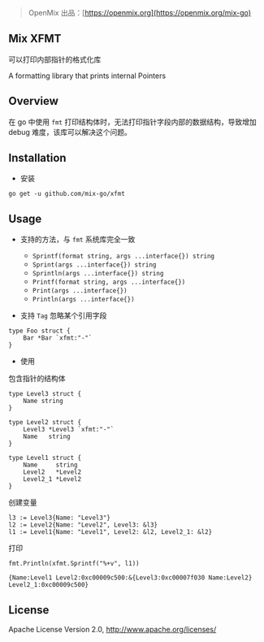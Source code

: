 > OpenMix 出品：[https://openmix.org](https://openmix.org/mix-go)

## Mix XFMT

可以打印内部指针的格式化库

A formatting library that prints internal Pointers

## Overview

在 go 中使用 `fmt` 打印结构体时，无法打印指针字段内部的数据结构，导致增加 debug 难度，该库可以解决这个问题。

## Installation

- 安装

```
go get -u github.com/mix-go/xfmt
```

## Usage

- 支持的方法，与 `fmt` 系统库完全一致

  - `Sprintf(format string, args ...interface{}) string` 
  - `Sprint(args ...interface{}) string` 
  - `Sprintln(args ...interface{}) string` 
  - `Printf(format string, args ...interface{})` 
  - `Print(args ...interface{})` 
  - `Println(args ...interface{})` 

- 支持 `Tag` 忽略某个引用字段

```
type Foo struct {
    Bar *Bar `xfmt:"-"`
}
```

- 使用

包含指针的结构体

```
type Level3 struct {
    Name string
}

type Level2 struct {
    Level3 *Level3 `xfmt:"-"`
    Name   string
}

type Level1 struct {
    Name     string
    Level2   *Level2
    Level2_1 *Level2
}
```

创建变量

```
l3 := Level3{Name: "Level3"}
l2 := Level2{Name: "Level2", Level3: &l3}
l1 := Level1{Name: "Level1", Level2: &l2, Level2_1: &l2}
```

打印

```
fmt.Println(xfmt.Sprintf("%+v", l1))
```

```
{Name:Level1 Level2:0xc00009c500:&{Level3:0xc00007f030 Name:Level2} Level2_1:0xc00009c500}
```

## License

Apache License Version 2.0, http://www.apache.org/licenses/
